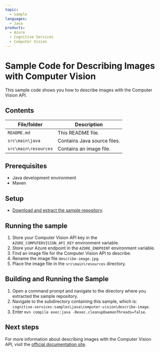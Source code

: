 ```yaml
---
topic:
  - sample
languages:
  - Java
products:
  - Azure
  - Cognitive Services
  - Computer Vision
---
```


# Sample Code for Describing Images with Computer Vision

This sample code shows you how to describe images with the Computer Vision API.

## Contents

| File/folder | Description |
|-------------|-------------|
| `README.md`            | This README file. |
| `src\main\java` | Contains Java source files. |
| `src\main\resources` | Contains an image file. |

## Prerequisites

- Java development environment
- Maven

## Setup

- [Download and extract the sample repository](https://github.com/LukeBayler/cognitive-services-samples/archive/master.zip).

## Running the sample

1. Store your Computer Vision API key in the `AZURE_COMPUTERVISION_API_KEY` environment variable.
2. Store your Azure endpoint in the `AZURE_ENDPOINT` environment variable.
3. Find an image file for the Computer Vision API to describe.
4. Rename the image file `describe-image.jpg`.
5. Place the image file in the `src\main\resources` directory.

## Building and Running the Sample

1. Open a command prompt and navigate to the directory where you extracted the sample repository.
2. Navigate to the subdirectory containing this sample, which is: `cognitive-services-samples\java\computer-vision\describe-image`.
2. Enter `mvn compile exec:java -Dexec.cleanupDaemonThreads=false`.

## Next steps

For more information about describing images with the Computer Vision API, visit the [official documentation site](https://docs.microsoft.com/en-us/azure/cognitive-services/computer-vision/concept-describing-images).
